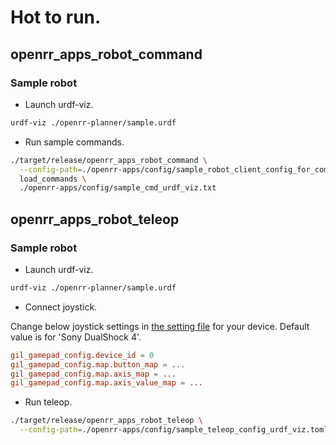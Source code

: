 # Hot to run.

## openrr_apps_robot_command

### Sample robot

- Launch urdf-viz.

```bash
urdf-viz ./openrr-planner/sample.urdf
```

- Run sample commands.

```bash
./target/release/openrr_apps_robot_command \
  --config-path=./openrr-apps/config/sample_robot_client_config_for_command_urdf_viz.toml \
  load_commands \
  ./openrr-apps/config/sample_cmd_urdf_viz.txt
```

## openrr_apps_robot_teleop

### Sample robot

- Launch urdf-viz.

```bash
urdf-viz ./openrr-planner/sample.urdf
```

- Connect joystick.

Change below joystick settings in [the setting file](./config/sample_teleop_config_urdf_viz.toml) for your device.
Default value is for 'Sony DualShock 4'.

```TOML
gil_gamepad_config.device_id = 0
gil_gamepad_config.map.button_map = ...
gil_gamepad_config.map.axis_map = ...
gil_gamepad_config.map.axis_value_map = ...
```


- Run teleop.

```bash
./target/release/openrr_apps_robot_teleop \
  --config-path=./openrr-apps/config/sample_teleop_config_urdf_viz.toml
```
